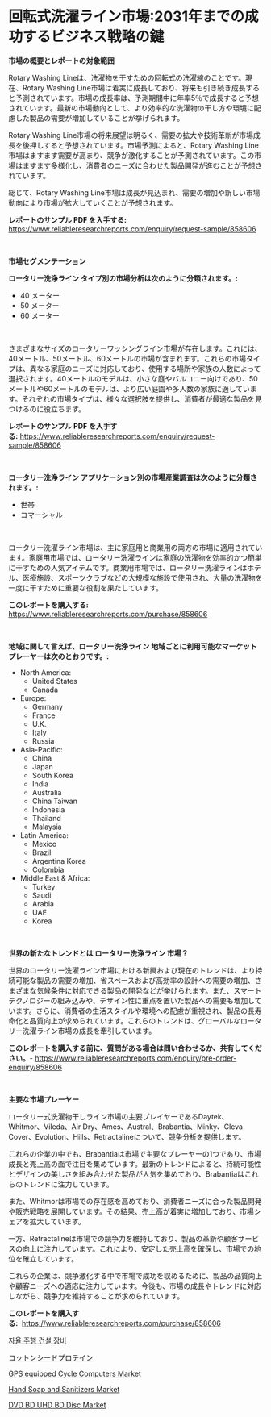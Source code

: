 <p><h1>回転式洗濯ライン市場:2031年までの成功するビジネス戦略の鍵</h1></p><p><strong>市場の概要とレポートの対象範囲</strong></p>
<p><p>Rotary Washing Lineは、洗濯物を干すための回転式の洗濯線のことです。現在、Rotary Washing Line市場は着実に成長しており、将来も引き続き成長すると予測されています。市場の成長率は、予測期間中に年率5％で成長すると予想されています。最新の市場動向として、より効率的な洗濯物の干し方や環境に配慮した製品の需要が増加していることが挙げられます。</p><p>Rotary Washing Line市場の将来展望は明るく、需要の拡大や技術革新が市場成長を後押しすると予想されています。市場予測によると、Rotary Washing Line市場はますます需要が高まり、競争が激化することが予測されています。この市場はますます多様化し、消費者のニーズに合わせた製品開発が進むことが予想されています。</p><p>総じて、Rotary Washing Line市場は成長が見込まれ、需要の増加や新しい市場動向により市場が拡大していくことが予想されます。</p></p>
<p><strong>レポートのサンプル PDF を入手する:</strong> <a href="https://www.reliableresearchreports.com/enquiry/request-sample/858606">https://www.reliableresearchreports.com/enquiry/request-sample/858606</a></p>
<p>&nbsp;</p>
<p><strong>市場セグメンテーション</strong></p>
<p><strong>ロータリー洗浄ライン タイプ別の市場分析は次のように分類されます。:</strong></p>
<p><ul><li>40 メーター</li><li>50 メーター</li><li>60 メーター</li></ul></p>
<p>&nbsp;</p>
<p><p>さまざまなサイズのロータリーワッシングライン市場が存在します。これには、40メートル、50メートル、60メートルの市場が含まれます。これらの市場タイプは、異なる家庭のニーズに対応しており、使用する場所や家族の人数によって選択されます。40メートルのモデルは、小さな庭やバルコニー向けであり、50メートルや60メートルのモデルは、より広い庭園や多人数の家族に適しています。それぞれの市場タイプは、様々な選択肢を提供し、消費者が最適な製品を見つけるのに役立ちます。</p></p>
<p><strong>レポートのサンプル PDF を入手する:</strong>&nbsp;<a href="https://www.reliableresearchreports.com/enquiry/request-sample/858606">https://www.reliableresearchreports.com/enquiry/request-sample/858606</a></p>
<p>&nbsp;</p>
<p><strong> ロータリー洗浄ライン アプリケーション別の市場産業調査は次のように分類されます。:</strong></p>
<p><ul><li>世帯</li><li>コマーシャル</li></ul></p>
<p>&nbsp;</p>
<p><p>ロータリー洗濯ライン市場は、主に家庭用と商業用の両方の市場に適用されています。家庭用市場では、ロータリー洗濯ラインは家庭の洗濯物を効率的かつ簡単に干すための人気アイテムです。商業用市場では、ロータリー洗濯ラインはホテル、医療施設、スポーツクラブなどの大規模な施設で使用され、大量の洗濯物を一度に干すために重要な役割を果たしています。</p></p>
<p><strong>このレポートを購入する:</strong>&nbsp; <a href="https://www.reliableresearchreports.com/purchase/858606">https://www.reliableresearchreports.com/purchase/858606</a></p>
<p>&nbsp;</p>
<p><strong>地域に関して言えば、ロータリー洗浄ライン 地域ごとに利用可能なマーケットプレーヤーは次のとおりです。:</strong></p>
<p><ul>
    <li>
        North America:
        <ul>
            <li>United States</li>
            <li>Canada</li>
        </ul>
    </li>
    <li>
        Europe:
        <ul>
            <li>Germany</li>
            <li>France</li>
            <li>U.K.</li>
            <li>Italy</li>
            <li>Russia</li>
        </ul>
    </li>
    <li>
        Asia-Pacific:
        <ul>
            <li>China</li>
            <li>Japan</li>
            <li>South Korea</li>
            <li>India</li>
            <li>Australia</li>
            <li>China Taiwan</li>
            <li>Indonesia</li>
            <li>Thailand</li>
            <li>Malaysia</li>
        </ul>
    </li>
    <li>
        Latin America:
        <ul>
            <li>Mexico</li>
            <li>Brazil</li>
            <li>Argentina Korea</li>
            <li>Colombia</li>
        </ul>
    </li>
    <li>
        Middle East & Africa:
        <ul>
            <li>Turkey</li>
            <li>Saudi</li>
            <li>Arabia</li>
            <li>UAE</li>
            <li>Korea</li>
        </ul>
    </li>
    </ul></p>
<p>&nbsp;</p>
<p><strong>世界の新たなトレンドとは ロータリー洗浄ライン 市場？</strong></p>
<p><p>世界のロータリー洗濯ライン市場における新興および現在のトレンドは、より持続可能な製品の需要の増加、省スペースおよび高効率の設計への需要の増加、さまざまな気候条件に対応できる製品の開発などが挙げられます。また、スマートテクノロジーの組み込みや、デザイン性に重点を置いた製品への需要も増加しています。さらに、消費者の生活スタイルや環境への配慮が重視され、製品の長寿命化と品質向上が求められています。これらのトレンドは、グローバルなロータリー洗濯ライン市場の成長を牽引しています。</p></p>
<p><strong>このレポートを購入する前に、質問がある場合は問い合わせるか、共有してください。</strong>- <a href="https://www.reliableresearchreports.com/enquiry/pre-order-enquiry/858606">https://www.reliableresearchreports.com/enquiry/pre-order-enquiry/858606</a></p>
<p>&nbsp;</p>
<p><strong>主要な市場プレーヤー</strong></p>
<p><p>ロータリー式洗濯物干しライン市場の主要プレイヤーであるDaytek、Whitmor、Vileda、Air Dry、Ames、Austral、Brabantia、Minky、Cleva Cover、Evolution、Hills、Retractalineについて、競争分析を提供します。</p><p>これらの企業の中でも、Brabantiaは市場で主要なプレーヤーの1つであり、市場成長と売上高の面で注目を集めています。最新のトレンドによると、持続可能性とデザインの美しさを組み合わせた製品が人気を集めており、Brabantiaはこれらのトレンドに注力しています。</p><p>また、Whitmorは市場での存在感を高めており、消費者ニーズに合った製品開発や販売戦略を展開しています。その結果、売上高が着実に増加しており、市場シェアを拡大しています。</p><p>一方、Retractalineは市場での競争力を維持しており、製品の革新や顧客サービスの向上に注力しています。これにより、安定した売上高を確保し、市場での地位を確立しています。</p><p>これらの企業は、競争激化する中で市場で成功を収めるために、製品の品質向上や顧客ニーズへの適応に注力しています。今後も、市場の成長やトレンドに対応しながら、競争力を維持することが求められています。</p></p>
<p><strong>このレポートを購入する:</strong>&nbsp;&nbsp;<a href="https://www.reliableresearchreports.com/purchase/858606">https://www.reliableresearchreports.com/purchase/858606</a></p>
<p><p><a href="https://github.com/vs019sa3m8x/Market-Research-Report-List-1/blob/main/60380284470.md">자율 주행 건설 장비</a></p><p><a href="https://medium.com/@craigurcottrte8/%E7%B6%BF%E5%AE%9F%E3%81%9F%E3%82%93%E3%81%B1%E3%81%8F%E8%B3%AA%E5%B8%82%E5%A0%B4%E5%B1%95%E6%9C%9B-%E6%A5%AD%E7%95%8C%E6%A6%82%E8%A6%81%E3%81%A8%E4%BA%88%E6%B8%AC-2024%E5%B9%B4%E3%81%8B%E3%82%892031%E5%B9%B4%E3%81%BE%E3%81%A7-3d5e8c08a06a">コットンシードプロテイン</a></p><p><a href="https://issuu.com/reportprime-2/docs/gps-equipped-cycle-computers-market_1608a55af00ba0">GPS equipped Cycle Computers Market</a></p><p><a href="https://github.com/RoccoManning/Market-Research-Report-List-4/blob/main/hand-soap-and-sanitizers-market.md">Hand Soap and Sanitizers Market</a></p><p><a href="https://issuu.com/reportprime-2/docs/dvd-bd-uhd-bd-disc-market-size-2030.pptx">DVD BD UHD BD Disc Market</a></p></p>